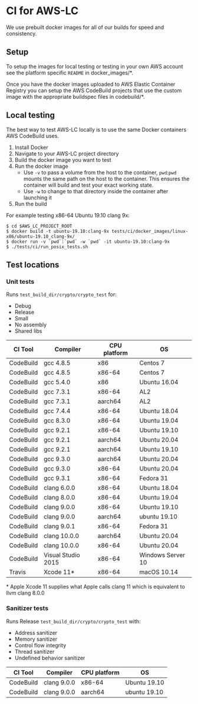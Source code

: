 # CI for AWS-LC
We use prebuilt docker images for all of our builds for speed and consistency.

## Setup
 To setup the images for local testing or testing in your own AWS account see
the platform specific `README` in docker_images/*.

Once you have the docker images uploaded to AWS Elastic Container Registry you
can setup the AWS CodeBuild projects that use the custom image with the
appropriate buildspec files in codebuild/*.

## Local testing
The best way to test AWS-LC locally is to use the same Docker containers AWS
CodeBuild uses.
1. Install Docker
2. Navigate to your AWS-LC project directory
3. Build the docker image you want to test
4. Run the docker image
   *   Use `-v` to pass a volume from the host to the container, `pwd`:`pwd`
       mounts the same path on the host to the container. This ensures the
       container will build and test your exact working state.
   *  Use `-w` to change to that directory inside the container after launching
      it
5. Run the build

For example testing x86-64 Ubuntu 19.10 clang 9x:
```
$ cd $AWS_LC_PROJECT_ROOT
$ docker build -t ubuntu-19.10:clang-9x tests/ci/docker_images/linux-x86/ubuntu-19.10_clang-9x/
$ docker run -v `pwd`:`pwd` -w `pwd` -it ubuntu-19.10:clang-9x
$ ./tests/ci/run_posix_tests.sh
```

## Test locations
### Unit tests
Runs `test_build_dir/crypto/crypto_test` for:
* Debug
* Release
* Small
* No assembly
* Shared libs

CI Tool|Compiler|CPU platform|OS
------------ | -------------| -------------|-------------
CodeBuild|gcc 4.8.5|x86|Centos 7
CodeBuild|gcc 4.8.5|x86-64|Centos 7
CodeBuild|gcc 5.4.0|x86|Ubuntu 16.04
CodeBuild|gcc 7.3.1|x86-64|AL2
CodeBuild|gcc 7.3.1|aarch64|AL2
CodeBuild|gcc 7.4.4|x86-64|Ubuntu 18.04
CodeBuild|gcc 8.3.0|x86-64|Ubuntu 19.04
CodeBuild|gcc 9.2.1|x86-64|Ubuntu 19.10
CodeBuild|gcc 9.2.1|aarch64|Ubuntu 20.04
CodeBuild|gcc 9.2.1|aarch64|Ubuntu 19.10
CodeBuild|gcc 9.3.0|aarch64|Ubuntu 20.04
CodeBuild|gcc 9.3.0|x86-64|Ubuntu 20.04
CodeBuild|gcc 9.3.1|x86-64|Fedora 31
CodeBuild|clang 6.0.0|x86-64|Ubuntu 18.04
CodeBuild|clang 8.0.0|x86-64|Ubuntu 19.04
CodeBuild|clang 9.0.0|x86-64|Ubuntu 19.10
CodeBuild|clang 9.0.0|aarch64|ubuntu 19.10
CodeBuild|clang 9.0.1|x86-64|Fedora 31
CodeBuild|clang 10.0.0|aarch64|Ubuntu 20.04
CodeBuild|clang 10.0.0|x86-64|Ubuntu 20.04
CodeBuild|Visual Studio 2015|x86-64|Windows Server 10
Travis|Xcode 11*|x86-64|macOS 10.14

\* Apple Xcode 11 supplies what Apple calls clang 11 which is equivalent to llvm
clang 8.0.0

### Sanitizer tests
Runs Release `test_build_dir/crypto/crypto_test` with:
* Address sanitizer
* Memory sanitizer
* Control flow integrity
* Thread sanitizer
* Undefined behavior sanitizer

CI Tool|Compiler|CPU platform|OS
------------ | -------------| -------------|-------------
CodeBuild|clang 9.0.0|x86-64|Ubuntu 19.10
CodeBuild|clang 9.0.0|aarch64|ubuntu 19.10